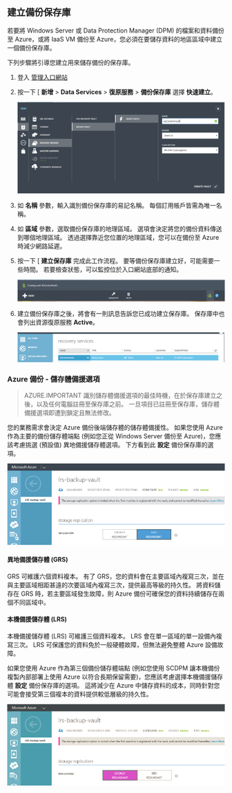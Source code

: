 ## 建立備份保存庫
若要將 Windows Server 或 Data Protection Manager (DPM) 的檔案和資料備份至 Azure，或將 IaaS VM 備份至 Azure，您必須在要儲存資料的地區區域中建立一個備份保存庫。

下列步驟將引導您建立用來儲存備份的保存庫。

1. 登入 [管理入口網站](https://manage.windowsazure.com/)
2. 按一下 [ **新增** > **Data Services** > **復原服務** > **備份保存庫** 選擇 **快速建立**。

    ![[建立保存庫]](./media/backup-create-vault/createvault1.png)

3. 如 **名稱** 參數，輸入識別備份保存庫的易記名稱。 每個訂用帳戶皆需為唯一名稱。

4. 如 **區域** 參數，選取備份保存庫的地理區域。 選項會決定將您的備份資料傳送到哪個地理區域。 透過選擇靠近您位置的地理區域，您可以在備份至 Azure 時減少網路延遲。

5. 按一下 [ **建立保存庫** 完成此工作流程。 要等備份保存庫建立好，可能需要一些時間。 若要檢查狀態，可以監控位於入口網站底部的通知。

    ![建立保存庫](./media/backup-create-vault/creatingvault1.png)

6. 建立備份保存庫之後，將會有一則訊息告訴您已成功建立保存庫。 保存庫中也會列出資源復原服務 **Active**。

    ![正在建立保存庫狀態](./media/backup-create-vault/backupvaultstatus1.png)


### Azure 備份 - 儲存體備援選項

> AZURE.IMPORTANT 識別儲存體備援選項的最佳時機，在於保存庫建立之後，以及任何電腦註冊至保存庫之前。 一旦項目已註冊至保存庫，儲存體備援選項即遭到鎖定且無法修改。

您的業務需求會決定 Azure 備份後端儲存體的儲存體備援性。 如果您使用 Azure 作為主要的備份儲存體端點 (例如您正從 Windows Server 備份至 Azure)，您應該考慮挑選 (預設值) 異地備援儲存體選項。 下方看到此 **設定** 備份保存庫的選項。

![GRS](./media/backup-create-vault/grs.png)

#### 異地備援儲存體 (GRS)
GRS 可維護六個資料複本。 有了 GRS，您的資料會在主要區域內複寫三次，並在與主要區域相距甚遠的次要區域內複寫三次，提供最高等級的持久性。 將資料儲存在 GRS 時，若主要區域發生故障，則 Azure 備份可確保您的資料持續儲存在兩個不同區域中。

#### 本機備援儲存體 (LRS)
本機備援儲存體 (LRS) 可維護三個資料複本。 LRS 會在單一區域的單一設備內複寫三次。 LRS 可保護您的資料免於一般硬體故障，但無法避免整體 Azure 設備故障。

如果您使用 Azure 作為第三個備份儲存體端點 (例如您使用 SCDPM 讓本機備份複製內部部署上使用 Azure 以符合長期保留需要)，您應該考慮選擇本機備援儲存體 **設定** 備份保存庫的選項。 這將減少在 Azure 中儲存資料的成本，同時針對您可能會接受第三個複本的資料提供較低層級的持久性。

![LRS](./media/backup-create-vault/lrs.png)

